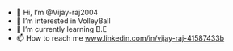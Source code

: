 - 👋 Hi, I’m @Vijay-raj2004
- 👀 I’m interested in VolleyBall
- 🌱 I’m currently learning B.E
- 📫 How to reach me www.linkedin.com/in/vijay-raj-41587433b


<!---
Vijay-raj2004/Vijay-raj2004 is a ✨ special ✨ repository because its `README.md` (this file) appears on your GitHub profile.
You can click the Preview link to take a look at your changes.
--->
